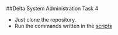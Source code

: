 ##Delta System Administration Task 4

* Just clone the repository.
* Run the commands written in the [scripts](https://github.com/suhithr/DeltaSysAdTask4/blob/master/scripts)

